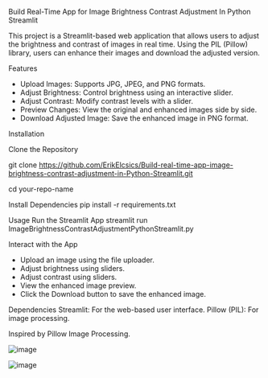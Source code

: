 Build Real-Time App for Image Brightness Contrast Adjustment In Python Streamlit

This project is a Streamlit-based web application that allows users to adjust the brightness and contrast of images in real time. Using the PIL (Pillow) library, users can enhance their images and download the adjusted version.

Features

- Upload Images: Supports JPG, JPEG, and PNG formats.
- Adjust Brightness: Control brightness using an interactive slider.
- Adjust Contrast: Modify contrast levels with a slider.
- Preview Changes: View the original and enhanced images side by side.
- Download Adjusted Image: Save the enhanced image in PNG format.

Installation

Clone the Repository

git clone https://github.com/ErikElcsics/Build-real-time-app-image-brightness-contrast-adjustment-in-Python-Streamlit.git

cd your-repo-name

Install Dependencies
pip install -r requirements.txt

Usage
Run the Streamlit App
streamlit run ImageBrightnessContrastAdjustmentPythonStreamlit.py


Interact with the App

- Upload an image using the file uploader.
- Adjust brightness using sliders.
- Adjust contrast using sliders.
- View the enhanced image preview.
- Click the Download button to save the enhanced image.

Dependencies
Streamlit: For the web-based user interface.
Pillow (PIL): For image processing.

Inspired by Pillow Image Processing.

![image](https://github.com/user-attachments/assets/38f1c3b3-8d68-4161-ae72-3ba45f2ea0ae)

![image](https://github.com/user-attachments/assets/aec9f1f5-22ce-43b3-a161-3fbe3a440fdf)



